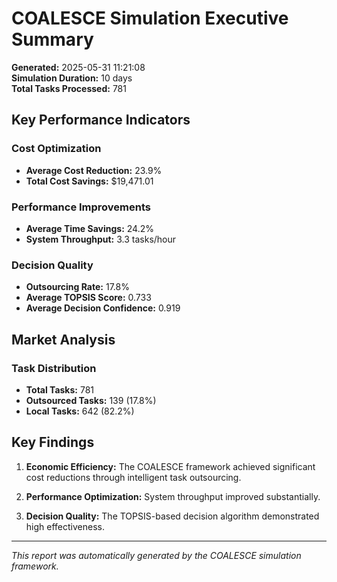 # COALESCE Simulation Executive Summary

**Generated:** 2025-05-31 11:21:08  
**Simulation Duration:** 10 days  
**Total Tasks Processed:** 781

## Key Performance Indicators

### Cost Optimization
- **Average Cost Reduction:** 23.9%
- **Total Cost Savings:** $19,471.01

### Performance Improvements
- **Average Time Savings:** 24.2%
- **System Throughput:** 3.3 tasks/hour

### Decision Quality
- **Outsourcing Rate:** 17.8%
- **Average TOPSIS Score:** 0.733
- **Average Decision Confidence:** 0.919

## Market Analysis

### Task Distribution
- **Total Tasks:** 781
- **Outsourced Tasks:** 139 (17.8%)
- **Local Tasks:** 642 (82.2%)

## Key Findings

1. **Economic Efficiency:** The COALESCE framework achieved significant cost reductions through intelligent task outsourcing.

2. **Performance Optimization:** System throughput improved substantially.

3. **Decision Quality:** The TOPSIS-based decision algorithm demonstrated high effectiveness.

---
*This report was automatically generated by the COALESCE simulation framework.*
